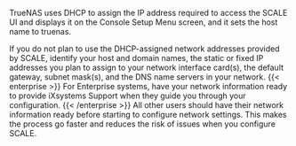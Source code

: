 &NewLine;

TrueNAS uses DHCP to assign the IP address required to access the SCALE UI and displays it on the Console Setup Menu screen, and it sets the host name to truenas.

If you do not plan to use the DHCP-assigned network addresses provided by SCALE, identify your host and domain names, the static or fixed IP addresses you plan to assign to your network interface card(s), the default gateway, subnet mask(s), and the DNS name servers in your network. 
{{< enterprise >}}
For Enterprise systems, have your network information ready to provide iXsystems Support when they guide you through your configuration. 
{{< /enterprise >}}
All other users should have their network information ready before starting to configure network settings. This makes the process go faster and reduces the risk of issues when you configure SCALE. 
